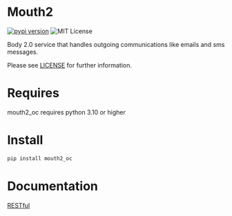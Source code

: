 # Mouth2
[![pypi version](https://img.shields.io/pypi/v/mouth2-oc.svg)](https://pypi.org/project/mouth2-oc) ![MIT License](https://img.shields.io/pypi/l/mouth2-oc.svg)

Body 2.0 service that handles outgoing communications like emails and sms
messages.

Please see [LICENSE](https://github.com/ouroboroscoding/mouth2/blob/main/LICENSE)
for further information.

# Requires
mouth2_oc requires python 3.10 or higher

# Install
```bash
pip install mouth2_oc
```

# Documentation

[RESTful](https://github.com/ouroboroscoding/mouth2/blob/main/rest.md)